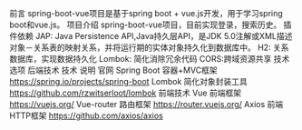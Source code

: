 前言
spring-boot-vue项目是基于spring boot + vue.js开发，用于学习spring boot和vue.js。
项目介绍
spring-boot-vue项目，目前实现登录，搜索历史。
插件依赖
JAP: Java Persistence API,Java持久层API，是JDK 5.0注解或XML描述对象－关系表的映射关系，并将运行期的实体对象持久化到数据库中。
H2: 关系数据库，实现数据持久化
Lombok: 简化消除冗余代码
CORS:跨域资源共享
技术选项
后端技术
技术	说明	官网
Spring Boot	容器+MVC框架	https://spring.io/projects/spring-boot
Lombok	简化对象封装工具	https://github.com/rzwitserloot/lombok
前端技术
Vue	前端框架	https://vuejs.org/
Vue-router	路由框架	https://router.vuejs.org/
Axios	前端HTTP框架	https://github.com/axios/axios
